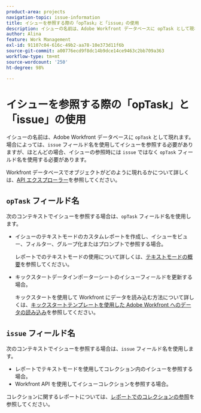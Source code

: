 ```yaml
---
product-area: projects
navigation-topic: issue-information
title: イシューを参照する際の「opTask」と「issue」の使用
description: イシューの名前は、Adobe Workfront データベースに opTask として現れます。場合によっては、issue フィールド名を使用してイシューを参照する必要がありますが、ほとんどの場合、イシューの参照時には issue ではなく opTask フィールド名を使用する必要があります。
author: Alina
feature: Work Management
exl-id: 91107c04-616c-49b2-aa78-10e373d11f6b
source-git-commit: a00776ecd9f8dc14b9dce14ce9463c2bb709a363
workflow-type: tm+mt
source-wordcount: '250'
ht-degree: 98%

---
```


# イシューを参照する際の「opTask」と「issue」の使用

イシューの名前は、Adobe Workfront データベースに `opTask` として現れます。場合によっては、`issue` フィールド名を使用してイシューを参照する必要がありますが、ほとんどの場合、イシューの参照時には `issue` ではなく `opTask` フィールド名を使用する必要があります。

Workfront データベースでオブジェクトがどのように現れるかについて詳しくは、[API エクスプローラー](https://developer.adobe.com/workfront/api-explorer/)を参照してください。

## `opTask` フィールド名

次のコンテキストでイシューを参照する場合は、`opTask` フィールド名を使用します。

* イシューのテキストモードのカスタムレポートを作成し、イシューをビュー、フィルター、グループ化またはプロンプトで参照する場合。

  レポートでのテキストモードの使用について詳しくは、[テキストモードの概要](../../../reports-and-dashboards/reports/text-mode/understand-text-mode.md)を参照してください。

<!--* When you pull information about issues using our API.  
  For more information about the Workfront API, see [Adobe Workfront API](../../../wf-api/workfront-api.md)-->

* キックスタートデータインポーターシートのイシューフィールドを更新する場合。

  キックスタートを使用して Workfront にデータを読み込む方法について詳しくは、[キックスタートテンプレートを使用した Adobe Workfront へのデータの読み込み](../../../administration-and-setup/manage-workfront/using-kick-starts/import-data-via-kickstarts.md)を参照してください。

## `issue` フィールド名

次のコンテキストでイシューを参照する場合は、`issue` フィールド名を使用します。

* レポートでテキストモードを使用してコレクション内のイシューを参照する場合。
* Workfront API を使用してイシューコレクションを参照する場合。

コレクションに関するレポートについては、[レポートでのコレクションの参照](../../../reports-and-dashboards/reports/text-mode/reference-collections-report.md)を参照してください。

<!--
<note type="tip">
For information about how issues appear in a collection, see the
<a href="https://developer.adobe.com/workfront/api-explorer/" target="_blank">API Explorer</a> and select the API Unsupported option from the upper-right corner of the page.
<br>(NOTE: Drafted because this might not be needed.)
</note>
-->
